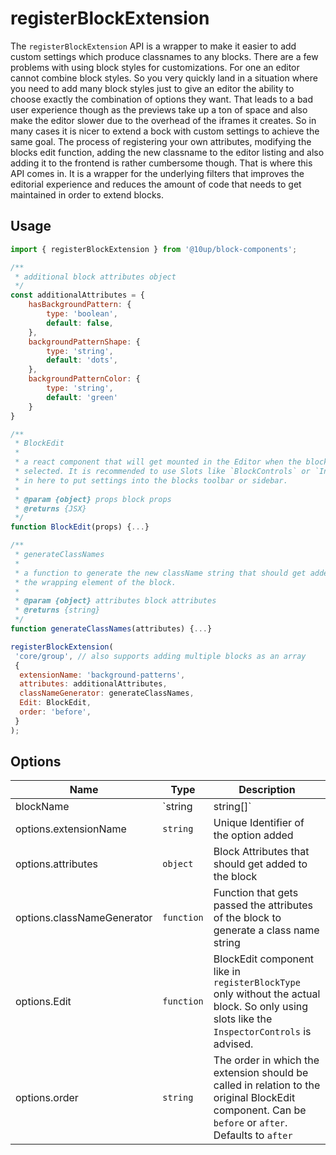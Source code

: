 # registerBlockExtension

The `registerBlockExtension` API is a wrapper to make it easier to add custom settings which produce classnames to any blocks. There are a few problems with using block styles for customizations. For one an editor cannot combine block styles. So you very quickly land in a situation where you need to add many block styles just to give an editor the ability to choose exactly the combination of options they want. That leads to a bad user experience though as the previews take up a ton of space and also make the editor slower due to the overhead of the iframes it creates. So in many cases it is nicer to extend a bock with custom settings to achieve the same goal. The process of registering your own attributes, modifying the blocks edit function, adding the new classname to the editor listing and also adding it to the frontend is rather cumbersome though. That is where this API comes in. It is a wrapper for the underlying filters that improves the editorial experience and reduces the amount of code that needs to get maintained in order to extend blocks.

## Usage

```js
import { registerBlockExtension } from '@10up/block-components';

/**
 * additional block attributes object
 */
const additionalAttributes = {
    hasBackgroundPattern: {
        type: 'boolean',
        default: false,
    },
    backgroundPatternShape: {
        type: 'string',
        default: 'dots',
    },
    backgroundPatternColor: {
        type: 'string',
        default: 'green'
    }
}

/**
 * BlockEdit
 *
 * a react component that will get mounted in the Editor when the block is
 * selected. It is recommended to use Slots like `BlockControls` or `InspectorControls`
 * in here to put settings into the blocks toolbar or sidebar.
 *
 * @param {object} props block props
 * @returns {JSX}
 */
function BlockEdit(props) {...}

/**
 * generateClassNames
 *
 * a function to generate the new className string that should get added to
 * the wrapping element of the block.
 *
 * @param {object} attributes block attributes
 * @returns {string}
 */
function generateClassNames(attributes) {...}

registerBlockExtension(
 'core/group', // also supports adding multiple blocks as an array
 {
  extensionName: 'background-patterns',
  attributes: additionalAttributes,
  classNameGenerator: generateClassNames,
  Edit: BlockEdit,
  order: 'before',
 }
);
```

## Options

| Name                       | Type       | Description                                       |
|----------------------------|------------|---------------------------------------------------|
| blockName                  | `string|string[]`   | Name of the block or array with multiple block names the options should get added to |
| options.extensionName      | `string`   | Unique Identifier of the option added    |
| options.attributes         | `object`   | Block Attributes that should get added to the block |
| options.classNameGenerator | `function` | Function that gets passed the attributes of the block to generate a class name string |
| options.Edit               | `function` | BlockEdit component like in `registerBlockType` only without the actual block. So only using slots like the `InspectorControls` is advised. |
| options.order               | `string` | The order in which the extension should be called in relation to the original BlockEdit component. Can be `before` or `after`. Defaults to `after` |
